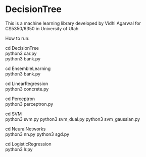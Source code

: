 # DecisionTree

This is a machine learning library developed by Vidhi Agarwal for CS5350/6350 in University of Utah


How to run:

cd DecisionTree <br />
python3 car.py <br />
python3 bank.py

cd EnsembleLearning <br />
python3 bank.py

cd LinearRegression <br />
python3 concrete.py

cd Perceptron <br />
python3 perceptron.py

cd SVM  <br />
python3 svm.py
python3 svm_dual.py
python3 svm_gaussian.py

cd NeuralNetworks  <br />
python3 nn.py
python3 sgd.py

cd LogisticRegression <br />
python3 lr.py

